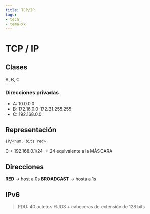 ```yaml
---
title: TCP/IP
tags:
- tech
- tema-xx
---
```

# TCP / IP

## Clases
A, B, C
### Direcciones privadas
* A: 10.0.0.0
* B: 172.16.0.0-172.31.255.255
* C: 192.168.0.0

## Representación

    IP/<num. bits red>

C-> 192.168.0.1/24 -> 24 equivalente a la MÁSCARA

## Direcciones

**RED** -> host a 0s
**BROADCAST** -> hosta a 1s

## IPv6
> PDU: 40 octetos FIJOS + cabeceras de extensión de 128 bits
